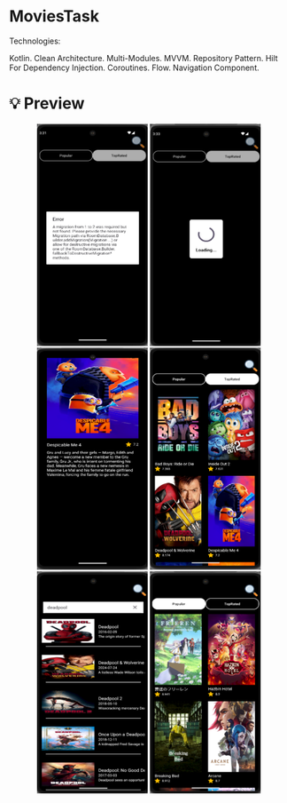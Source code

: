 # MoviesTask
Technologies:

Kotlin.
Clean Architecture.
Multi-Modules.
MVVM.
Repository Pattern.
Hilt For Dependency Injection.
Coroutines.
Flow.
Navigation Component.

# 💡 Preview

<p align="center">
<img src="/images/error.png" alt="error" width="200" height="400">
<img src="/images/loading.png" alt="loading" width="200" height="400">
<img src="/images/details.png" alt="details" width="200" height="400">
<img src="/images/popular.png" alt="popular" width="200" height="400">
<img src="/images/search.png" alt="search" width="200" height="400">
<img src="/images/top_rated.png" alt="top_rated" width="200" height="400">
</p>
